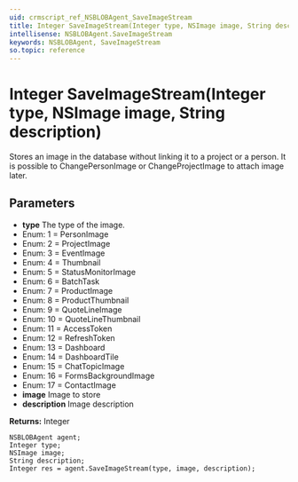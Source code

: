 ```yaml
---
uid: crmscript_ref_NSBLOBAgent_SaveImageStream
title: Integer SaveImageStream(Integer type, NSImage image, String description)
intellisense: NSBLOBAgent.SaveImageStream
keywords: NSBLOBAgent, SaveImageStream
so.topic: reference
---
```


# Integer SaveImageStream(Integer type, NSImage image, String description)

Stores an image in the database without linking it to a project or a person. It is possible to ChangePersonImage or ChangeProjectImage to attach image later.

## Parameters

* **type** The type of the image.
* Enum: 1 = PersonImage
* Enum: 2 = ProjectImage
* Enum: 3 = EventImage
* Enum: 4 = Thumbnail
* Enum: 5 = StatusMonitorImage
* Enum: 6 = BatchTask
* Enum: 7 = ProductImage
* Enum: 8 = ProductThumbnail
* Enum: 9 = QuoteLineImage
* Enum: 10 = QuoteLineThumbnail
* Enum: 11 = AccessToken
* Enum: 12 = RefreshToken
* Enum: 13 = Dashboard
* Enum: 14 = DashboardTile
* Enum: 15 = ChatTopicImage
* Enum: 16 = FormsBackgroundImage
* Enum: 17 = ContactImage
* **image** Image to store
* **description** Image description

**Returns:** Integer

```crmscript
NSBLOBAgent agent;
Integer type;
NSImage image;
String description;
Integer res = agent.SaveImageStream(type, image, description);
```

